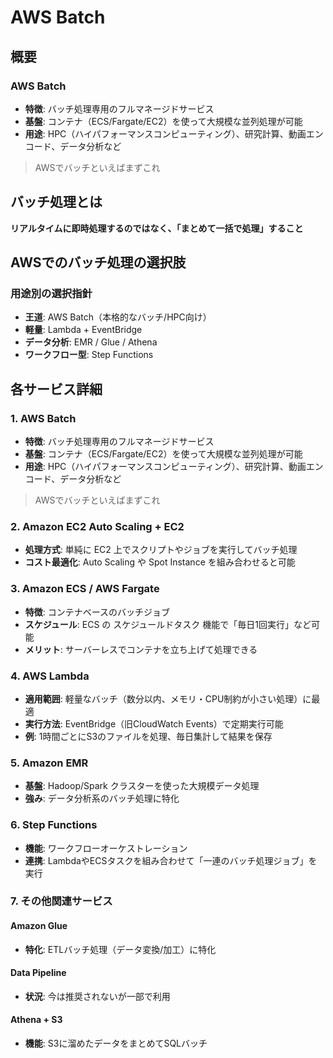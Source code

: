 # AWS Batch

## 概要

### AWS Batch
- **特徴**: バッチ処理専用のフルマネージドサービス
- **基盤**: コンテナ（ECS/Fargate/EC2）を使って大規模な並列処理が可能
- **用途**: HPC（ハイパフォーマンスコンピューティング）、研究計算、動画エンコード、データ分析など

> AWSでバッチといえばまずこれ

## バッチ処理とは

**リアルタイムに即時処理するのではなく、「まとめて一括で処理」すること**

## AWSでのバッチ処理の選択肢

### 用途別の選択指針

- **王道**: AWS Batch（本格的なバッチ/HPC向け）
- **軽量**: Lambda + EventBridge  
- **データ分析**: EMR / Glue / Athena
- **ワークフロー型**: Step Functions

## 各サービス詳細

### 1. AWS Batch
- **特徴**: バッチ処理専用のフルマネージドサービス
- **基盤**: コンテナ（ECS/Fargate/EC2）を使って大規模な並列処理が可能
- **用途**: HPC（ハイパフォーマンスコンピューティング）、研究計算、動画エンコード、データ分析など

> AWSでバッチといえばまずこれ

### 2. Amazon EC2 Auto Scaling + EC2
- **処理方式**: 単純に EC2 上でスクリプトやジョブを実行してバッチ処理
- **コスト最適化**: Auto Scaling や Spot Instance を組み合わせると可能

### 3. Amazon ECS / AWS Fargate
- **特徴**: コンテナベースのバッチジョブ
- **スケジュール**: ECS の スケジュールドタスク 機能で「毎日1回実行」など可能
- **メリット**: サーバーレスでコンテナを立ち上げて処理できる

### 4. AWS Lambda
- **適用範囲**: 軽量なバッチ（数分以内、メモリ・CPU制約が小さい処理）に最適
- **実行方法**: EventBridge（旧CloudWatch Events）で定期実行可能
- **例**: 1時間ごとにS3のファイルを処理、毎日集計して結果を保存

### 5. Amazon EMR
- **基盤**: Hadoop/Spark クラスターを使った大規模データ処理
- **強み**: データ分析系のバッチ処理に特化

### 6. Step Functions
- **機能**: ワークフローオーケストレーション
- **連携**: LambdaやECSタスクを組み合わせて「一連のバッチ処理ジョブ」を実行

### 7. その他関連サービス

#### Amazon Glue
- **特化**: ETLバッチ処理（データ変換/加工）に特化

#### Data Pipeline
- **状況**: 今は推奨されないが一部で利用

#### Athena + S3
- **機能**: S3に溜めたデータをまとめてSQLバッチ